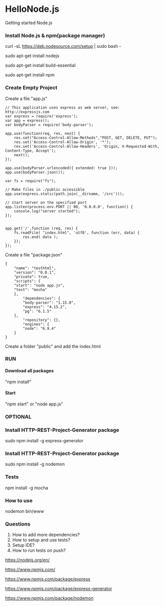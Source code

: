 # HelloNode.js
Getting started Node.js

### Install Node.js & npm(package manager)

  curl -sL https://deb.nodesource.com/setup | sudo bash -
  
  sudo apt-get install nodejs
  
  sudo apt-get install build-essential

  sudo apt-get install npm

### Create Empty Project

Create a file "app.js"
```
// This application uses express as web server, see: http://expressjs.com
var express = require('express');
var app = express();
var bodyParser = require('body-parser');

app.use(function(req, res, next) {
	res.set("Access-Control-Allow-Methods","POST, GET, DELETE, PUT");
	res.set('Access-Control-Allow-Origin', '*');
	res.set('Access-Control-Allow-Headers', 'Origin, X-Requested-With, Content-Type, Accept');
    next();
});

app.use(bodyParser.urlencoded({ extended: true }));
app.use(bodyParser.json());

var fs = require("fs");

// Make files in ./public accessible
app.use(express.static(path.join(__dirname, '/src')));

// start server on the specified port
app.listen(process.env.PORT || 80, '0.0.0.0', function() {
	console.log("server started");
});


app.get('/',function (req, res) {
	fs.readFile( "index.html", 'utf8', function (err, data) {
		res.end( data );
	});
});

```

Create a file "package.json"
```
{
	"name": "testhtml",
	"version": "0.0.1",
	"private": true,
	"scripts": {
	"start": "node app.js",
	"test": "mocha"
	},
		"dependencies": {
		"body-parser": "1.15.0",
		"express": "4.15.2",
		"pg": "6.1.5"
	},
		"repository": {},
		"engines": {
		"node": "6.9.4"
	}
}
```

Create a folder "public" and add the index.html

### RUN

#### Download all packages
  "npm install"
  
#### Start
  "npm start" or "node app.js"

### OPTIONAL
### Install HTTP-REST-Project-Generator package

  sudo npm install -g express-generator

### Install HTTP-REST-Project-Generator package

  sudo npm install -g nodemon

### Tests

  npm install -g mocha
  
  
### How to use

  nodemon bin/www
  
### Questions

1. How to add more dependencies?
2. How to setup and use tests?
3. Setup IDE?
4. How to run tests on push?
  
https://nodejs.org/en/

https://www.npmjs.com/

https://www.npmjs.com/package/express

https://www.npmjs.com/package/express-generator

https://www.npmjs.com/package/nodemon
